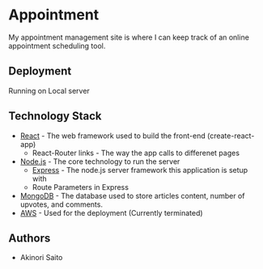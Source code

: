 # Appointment
My appointment management site is where I can keep track of an online appointment scheduling tool. 

## Deployment
Running on Local server

## Technology Stack
* [React](https://reactjs.org) - The web framework used to build the front-end (create-react-app)
  * React-Router links - The way the app calls to differenet pages
* [Node.js](https://nodejs.org/en/) - The core technology to run the server
  * [Express](https://expressjs.com) - The node.js server framework this application is setup with
  * Route Parameters in Express
* [MongoDB](https://www.mongodb.com) - The database used to store articles content, number of upvotes, and comments.
* [AWS](https://aws.amazon.com) - Used for the deployment (Currently terminated)

## Authors
* Akinori Saito
